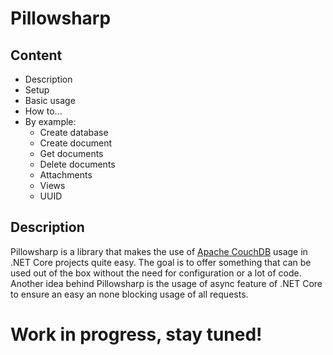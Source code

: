 # Pillowsharp

## Content
* Description
* Setup
* Basic usage
* How to...
* By example:
  * Create database
  * Create document
  * Get documents
  * Delete documents
  * Attachments
  * Views
  * UUID

## Description
Pillowsharp is a library that makes the use of [Apache CouchDB](https://github.com/apache/couchdb) usage in .NET Core projects quite easy. The goal is to offer something that can be used out of the box without the need for configuration or a lot of code. Another idea behind Pillowsharp is the usage of async feature of .NET Core to ensure an easy an none blocking usage of all requests.

# Work in progress, stay tuned!
